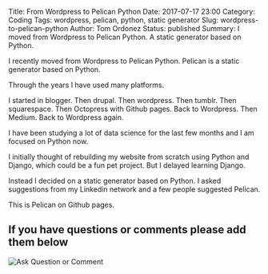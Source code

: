 Title: From Wordpress to Pelican Python
Date: 2017-07-17 23:00
Category: Coding
Tags: wordpress, pelican, python, static generator
Slug: wordpress-to-pelican-python
Author: Tom Ordonez
Status: published
Summary: I moved from Wordpress to Pelican Python. A static generator based on Python.

I recently moved from Wordpress to Pelican Python. Pelican is a static generator based on Python.

Through the years I have used many platforms.

I started in blogger. Then drupal. Then wordpress. Then tumblr. Then squarespace. Then Octopress with Github pages. Back to Wordpress. Then Medium. Back to Wordpress again.

I have been studying a lot of data science for the last few months and I am focused on Python now.

I initially thought of rebuilding my website from scratch using Python and Django, which could be a fun pet project. But I delayed learning Django.

Instead I decided on a static generator based on Python. I asked suggestions from my Linkedin network and a few people suggested Pelican.

This is Pelican on Github pages.

## If you have questions or comments please add them below
![Ask Question or Comment]({filename}/images/tomordonez-ask-question-comment.gif)
